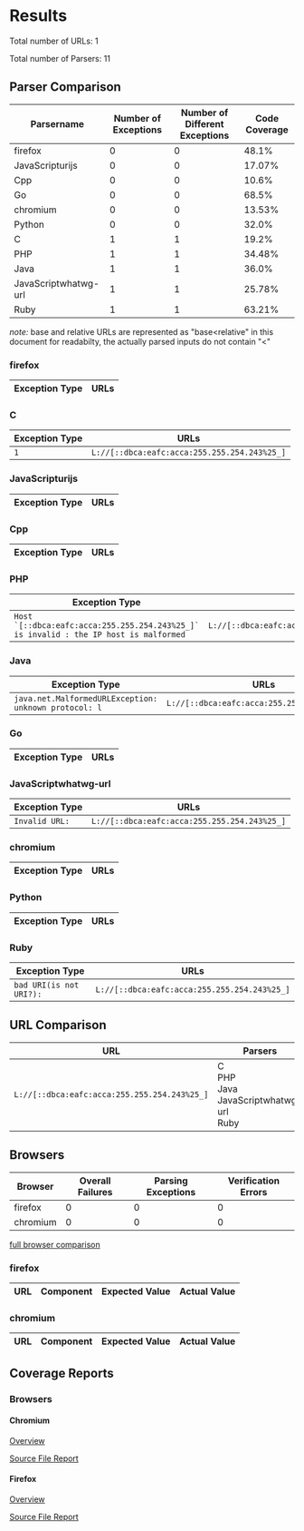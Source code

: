 # Results 

Total number of URLs: 1

Total number of Parsers: 11

## Parser Comparison 

 Parsername | Number of Exceptions | Number of Different Exceptions | Code Coverage 
 --- | --- | --- | ---
firefox | 0 | 0 | 48.1% 
JavaScripturijs | 0 | 0 | 17.07% 
Cpp | 0 | 0 | 10.6% 
Go | 0 | 0 | 68.5% 
chromium | 0 | 0 | 13.53% 
Python | 0 | 0 | 32.0% 
C | 1 | 1 | 19.2% 
PHP | 1 | 1 | 34.48% 
Java | 1 | 1 | 36.0% 
JavaScriptwhatwg-url | 1 | 1 | 25.78% 
Ruby | 1 | 1 | 63.21% 


*note:*  base and relative URLs are represented as "base<relative" in this document for readabilty, the actually parsed inputs do not contain "<" 

### firefox

 Exception Type | URLs 
 --- | --- 


### C

 Exception Type | URLs 
 --- | --- 
 ``` 1 ```  |  ``` L://[::dbca:eafc:acca:255.255.254.243%25_] ```  <br> 


### JavaScripturijs

 Exception Type | URLs 
 --- | --- 


### Cpp

 Exception Type | URLs 
 --- | --- 


### PHP

 Exception Type | URLs 
 --- | --- 
 ``` Host `[::dbca:eafc:acca:255.255.254.243%25_]` is invalid : the IP host is malformed ```  |  ``` L://[::dbca:eafc:acca:255.255.254.243%25_] ```  <br> 


### Java

 Exception Type | URLs 
 --- | --- 
 ``` java.net.MalformedURLException: unknown protocol: l ```  |  ``` L://[::dbca:eafc:acca:255.255.254.243%25_] ```  <br> 


### Go

 Exception Type | URLs 
 --- | --- 


### JavaScriptwhatwg-url

 Exception Type | URLs 
 --- | --- 
 ``` Invalid URL:  ```  |  ``` L://[::dbca:eafc:acca:255.255.254.243%25_] ```  <br> 


### chromium

 Exception Type | URLs 
 --- | --- 


### Python

 Exception Type | URLs 
 --- | --- 


### Ruby

 Exception Type | URLs 
 --- | --- 
 ``` bad URI(is not URI?):  ```  |  ``` L://[::dbca:eafc:acca:255.255.254.243%25_] ```  <br> 


## URL Comparison 

 URL | Parsers 
 --- | --- 
 ``` L://[::dbca:eafc:acca:255.255.254.243%25_] ```  | C <br>PHP <br>Java <br>JavaScriptwhatwg-url <br>Ruby <br>

## Browsers

 Browser | Overall Failures | Parsing Exceptions | Verification Errors 
 --- | --- | --- | --- 
firefox | 0 | 0 | 0
chromium | 0 | 0 | 0

[full browser comparison](./browseroverview.html)

### firefox

 URL | Component | Expected Value | Actual Value 
 --- | --- | --- | --- 

### chromium

 URL | Component | Expected Value | Actual Value 
 --- | --- | --- | --- 

## Coverage Reports 

### Browsers


#### Chromium

[Overview](./chromium/report.html)

[Source File Report](./chromium/url_parse.cc.html)


#### Firefox

[Overview](./firefox/index.html)

[Source File Report](./firefox/nsURLParsers.cpp.gcov.html)

